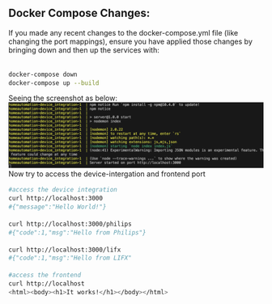## Docker Compose Changes: 

If you made any recent changes to the docker-compose.yml file (like changing the port mappings), ensure you have applied those changes by bringing down and then up the services with:

```sh

docker-compose down
docker-compose up --build
```
Seeing the screenshot as below:
![This represents the configuration is good.](pics/dockerbuild.png)
Now try to access the device-intergation and frontend port
```sh
#access the device integration
curl http://localhost:3000
#{"message":"Hello World!"}

curl http://localhost:3000/philips
#{"code":1,"msg":"Hello from Philips"}

curl http://localhost:3000/lifx
#{"code":1,"msg":"Hello from LIFX"

#access the frontend
curl http://localhost
<html><body><h1>It works!</h1></body></html>
```